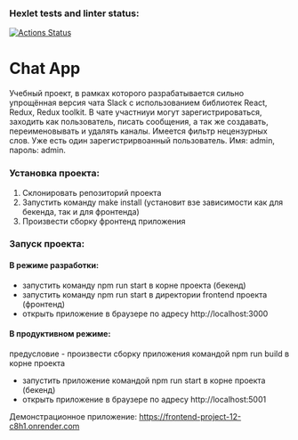 ### Hexlet tests and linter status:

[![Actions Status](https://github.com/ShanyAilurus/frontend-project-12/actions/workflows/hexlet-check.yml/badge.svg)](https://github.com/ShanyAilurus/frontend-project-12/actions)

# Chat App

Учебный проект, в рамках которого разрабатывается сильно упрощённая версия чата Slack с использованием библиотек React, Redux, Redux toolkit.
В чате участниуи могут зарегистрироваться, заходить как пользователь, писать сообщения, а так же создавать, переименовывать и удалять каналы.
Имеется фильтр нецензурных слов.
Уже есть один зарегистрирвоанный пользователь. Имя: admin, пароль: admin.

### Установка проекта:

1. Склонировать репозиторий проекта
2. Запустить команду make install (установит взе зависимости как для бекенда, так и для фронтенда)
3. Произвести сборку фронтенд приложения

### Запуск проекта:

#### В режиме разработки:

- запустить команду npm run start в корне проекта (бекенд)
- запустить команду npm run start в директории frontend проекта (фронтенд)
- открыть приложение в браузере по адресу http://localhost:3000

#### В продуктивном режиме:

предусловие - произвести сборку приложения командой npm run build в корне проекта

- запустить приложение командой npm run start в корне проекта (бекенд)
- открыть приложение в браузере по адресу http://localhost:5001

Демонстрационное приложение: https://frontend-project-12-c8h1.onrender.com
